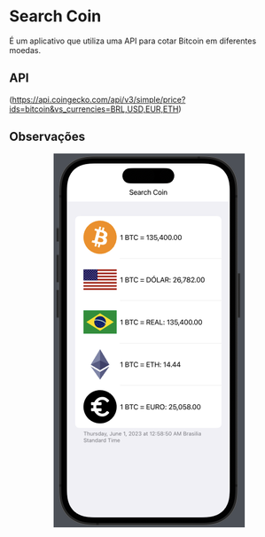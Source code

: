 # Search Coin

É um aplicativo que utiliza uma API para cotar Bitcoin em diferentes moedas.

## API

(https://api.coingecko.com/api/v3/simple/price?ids=bitcoin&vs_currencies=BRL,USD,EUR,ETH)

## Observações

<p align = "center">
 <img src = "src/assets/bit.png">
 
 </p>

